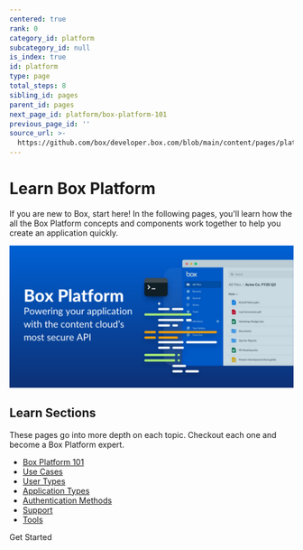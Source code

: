 ```yaml
---
centered: true
rank: 0
category_id: platform
subcategory_id: null
is_index: true
id: platform
type: page
total_steps: 8
sibling_id: pages
parent_id: pages
next_page_id: platform/box-platform-101
previous_page_id: ''
source_url: >-
  https://github.com/box/developer.box.com/blob/main/content/pages/platform/index.md
---
```

# Learn Box Platform

If you are new to Box, start here!
In the following pages, you'll learn how the all the Box Platform
concepts and components work together to help you create an application quickly.

<!-- To kick off your learning journey, checkout this video for an overview on everything Box Platform. -->

<ImageFrame center>

![Learn](images/header.png)

</ImageFrame>

<!-- REPLACE ABOVE IMAGE WITH VIDEO -->

## Learn Sections

These pages go into more depth on each topic. Checkout each one and become
a Box Platform expert.

<!-- TEST -->

- [Box Platform 101][platform101]
- [Use Cases][usecases]
- [User Types][usertypes]
- [Application Types][apptypes]
- [Authentication Methods][authtypes]
- [Support][support]
- [Tools][tools]

<Next>

Get Started

</Next>

[platform101]:page://platform/box-platform-101
[usecases]:page://platform/use-cases
[usertypes]:page://platform/user-types
[apptypes]:page://platform/application-types
[authtypes]:page://platform/authentication-methods
[support]:page://platform/support
[tools]:page://platform/tools